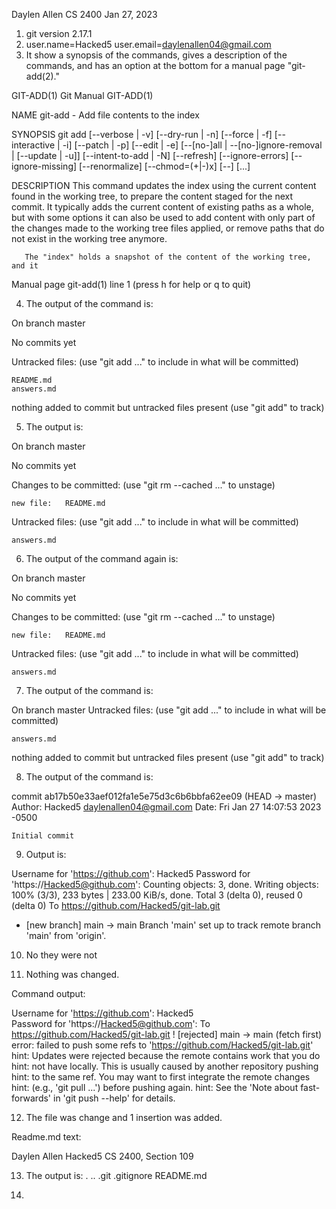 Daylen Allen 
CS 2400
Jan 27, 2023


1. git version 2.17.1
2. user.name=Hacked5
   user.email=daylenallen04@gmail.com
3. It show a synopsis of the commands, gives a description of the commands, and has an option at the bottom for a manual page "git-add(2)."

GIT-ADD(1)                        Git Manual                        GIT-ADD(1)

NAME
       git-add - Add file contents to the index

SYNOPSIS
       git add [--verbose | -v] [--dry-run | -n] [--force | -f] [--interactive | -i] [--patch | -p]
                 [--edit | -e] [--[no-]all | --[no-]ignore-removal | [--update | -u]]
                 [--intent-to-add | -N] [--refresh] [--ignore-errors] [--ignore-missing] [--renormalize]
                 [--chmod=(+|-)x] [--] [<pathspec>...]

DESCRIPTION
       This command updates the index using the current content found in the
       working tree, to prepare the content staged for the next commit. It
       typically adds the current content of existing paths as a whole, but
       with some options it can also be used to add content with only part of
       the changes made to the working tree files applied, or remove paths
       that do not exist in the working tree anymore.

       The "index" holds a snapshot of the content of the working tree, and it
 Manual page git-add(1) line 1 (press h for help or q to quit)



4. The output of the command is:

On branch master

No commits yet

Untracked files:
  (use "git add <file>..." to include in what will be committed)

	README.md
	answers.md

nothing added to commit but untracked files present (use "git add" to track)



5. The output is: 

On branch master

No commits yet

Changes to be committed:
  (use "git rm --cached <file>..." to unstage)

	new file:   README.md

Untracked files:
  (use "git add <file>..." to include in what will be committed)

	answers.md


6. The output of the  command again is: 

On branch master

No commits yet

Changes to be committed:
  (use "git rm --cached <file>..." to unstage)

	new file:   README.md

Untracked files:
  (use "git add <file>..." to include in what will be committed)

	answers.md



7. The output of the command is:

On branch master
Untracked files:
  (use "git add <file>..." to include in what will be committed)

	answers.md

nothing added to commit but untracked files present (use "git add" to track)

8. The output of the command is:

commit ab17b50e33aef012fa1e5e75d3c6b6bbfa62ee09 (HEAD -> master)
Author: Hacked5 <daylenallen04@gmail.com>
Date:   Fri Jan 27 14:07:53 2023 -0500

    Initial commit

9. Output is:

Username for 'https://github.com': Hacked5
Password for 'https://Hacked5@github.com': 
Counting objects: 3, done.
Writing objects: 100% (3/3), 233 bytes | 233.00 KiB/s, done.
Total 3 (delta 0), reused 0 (delta 0)
To https://github.com/Hacked5/git-lab.git
 * [new branch]      main -> main
Branch 'main' set up to track remote branch 'main' from 'origin'.

10. No they were not

11. Nothing was changed. 

Command output:

Username for 'https://github.com': Hacked5   
Password for 'https://Hacked5@github.com': 
To https://github.com/Hacked5/git-lab.git
 ! [rejected]        main -> main (fetch first)
error: failed to push some refs to 'https://github.com/Hacked5/git-lab.git'
hint: Updates were rejected because the remote contains work that you do
hint: not have locally. This is usually caused by another repository pushing
hint: to the same ref. You may want to first integrate the remote changes
hint: (e.g., 'git pull ...') before pushing again.
hint: See the 'Note about fast-forwards' in 'git push --help' for details.

12. The file was change and 1 insertion was added.

Readme.md text: 

Daylen Allen Hacked5
CS 2400, Section 109

13. The output is: 
 .  ..  .git  .gitignore  README.md

14. 








